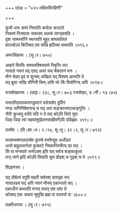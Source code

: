 +++
title = "०२५ लक्षितविरहिणी"

+++


कुचौ धत्तः कम्पं निपतति कपोलः करतले  
निकामं निःश्वासः सकलम् अलकं ताण्डवयति ।  
दृशः सामर्थ्यानि स्थगयति मुहुर् बाष्पसलिलं  
प्रपञ्चोऽयं किञ्चित् तव सखि हृदिस्थं कथयति ॥५९६॥  


अमरसिंहस्य । (सु।र। ७५०)  


आहारे विरतिः समस्तविषयग्रामे निवृत्तिः परा  
नासाग्रे नयनं यद् एतद् अपरं यच् चैकतानं मनः ।  
मौनं चेदम् इदं च शून्यम् अखिलं यद् विश्वम् आभाति ते  
तद् ब्रूयाः सखि योगिनी किम् असि भोः किं वियोगिन्य् अपि ॥५९७॥  


राजशेखरस्य । (पद्या। २३८, सु।र। ७०३ रजसेखर, उ।नी। १३।७५)   


यत्तालीदलपाकपाण्डुवदनं यन्नेत्रयोर् दुर्दिनं  
गण्डः पाणिनिषेवणाच् च यद् अयं सङ्क्रान्तपञ्चाङ्गुलिः ।  
गौरी क्रुध्यतु वर्तते यदि न ते तत् कोऽपि चित्ते युवा  
धिक् धिक् त्वां सहपांशुखेलनसखीवर्गेऽपि यन्निह्नवः ॥५९८॥  


तस्यैव । (वि।शा।भ। २।१४, सू।मु। ३९।२, सु।र। ७१२)  


यत्सम्भाषणलालसेव कुरुषे वक्त्रेन्दुम् अर्धोन्नतं  
धत्से बाहुलतार्गलां कुचतटे निष्कान्तिभीत्य् एव यत् ।  
किं वा मन्त्रयते जनोऽयम् इति यत् सर्वत्र शङ्काकुला  
तज् जाने हृदि कोऽपि तिष्ठति युवा प्रौढश् च गूढश् च ते ॥५९९॥  


शिल्हणस्य ।   


यद् दौर्बल्यं वपुषि महती सर्वतश् चास्पृहा यन्  
नासालक्ष्यं यद् अपि नयनं मौनम् एकान्ततो यत् ।  
एकाधीनं कथयति मनस् तावद् एषा दशा ते  
कोसाव् एकः कथय सुमुखि ब्रह्म वा वल्लभो वा ॥६००॥  


लक्ष्मीधरस्य । (सु।र। ७१५)  
